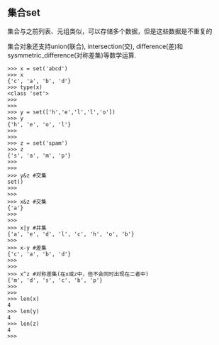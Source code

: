 ## 集合set

集合与之前列表、元组类似，可以存储多个数据，但是这些数据是不重复的

集合对象还支持union(联合), intersection(交), difference(差)和sysmmetric_difference(对称差集)等数学运算.

    >>> x = set('abcd')
    >>> x
    {'c', 'a', 'b', 'd'}
    >>> type(x)
    <class 'set'>
    >>>
    >>>
    >>> y = set(['h','e','l','l','o'])
    >>> y
    {'h', 'e', 'o', 'l'}
    >>>
    >>>
    >>> z = set('spam')
    >>> z
    {'s', 'a', 'm', 'p'}
    >>>
    >>>
    >>> y&z #交集
    set()
    >>>
    >>>
    >>> x&z #交集
    {'a'}
    >>>
    >>>
    >>> x|y #并集
    {'a', 'e', 'd', 'l', 'c', 'h', 'o', 'b'}
    >>>
    >>> x-y #差集
    {'c', 'a', 'b', 'd'}
    >>>
    >>>
    >>> x^z #对称差集(在x或z中，但不会同时出现在二者中)
    {'m', 'd', 's', 'c', 'b', 'p'}
    >>>
    >>>
    >>> len(x)
    4
    >>> len(y)
    4
    >>> len(z)
    4
    >>>
